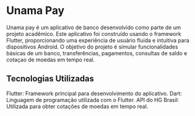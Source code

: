 # Unama Pay

Unama pay é um aplicativo de banco desenvolvido como parte de um projeto acadêmico. Este aplicativo foi construído usando o framework Flutter, proporcionando uma experiência de usuário fluida e intuitiva para dispositivos Android. O objetivo do projeto é simular funcionalidades básicas de um banco, transferências, pagamentos, consultas de saldo e cotaçao de moedas em tempo real.

## Tecnologias Utilizadas
Flutter: Framework principal para desenvolvimento do aplicativo.
Dart: Linguagem de programação utilizada com o Flutter.
API do HG Brasil: Utilizada para obter cotações de moedas em tempo real.
